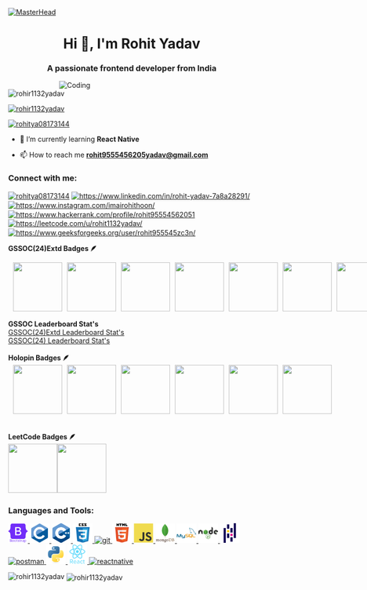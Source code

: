 [![MasterHead](https://www.technox-ets.org/web/image/slide.channel/128/image_512/Front-End%20Development?unique=306ccea
)](https://rohir1132yadav.io)
<h1 align="center">Hi 👋, I'm Rohit Yadav</h1>
<h3 align="center">A passionate frontend developer from India</h3>
<img align="right" alt="Coding" width="400" src="https://cdn.dribbble.com/users/330915/screenshots/3587000/media/343cb53c87e313181d99248d3071bc77.gif">


<p align="left"> <img src="https://komarev.com/ghpvc/?username=rohir1132yadav&label=Profile%20views&color=0e75b6&style=flat" alt="rohir1132yadav" /> </p>

<p align="left"> <a href="https://github.com/ryo-ma/github-profile-trophy"><img src="https://github-profile-trophy.vercel.app/?username=rohir1132yadav" alt="rohir1132yadav" /></a> </p>

<p align="left"> <a href="https://twitter.com/rohitya08173144" target="blank"><img src="https://img.shields.io/twitter/follow/rohitya08173144?logo=twitter&style=for-the-badge" alt="rohitya08173144" /></a> </p>

- 🌱 I’m currently learning **React Native**

- 📫 How to reach me **rohit9555456205yadav@gmail.com**

<h3 align="left">Connect with me:</h3>
<p align="left">
<a href="https://twitter.com/rohitya08173144" target="blank"><img align="center" src="https://raw.githubusercontent.com/rahuldkjain/github-profile-readme-generator/master/src/images/icons/Social/twitter.svg" alt="rohitya08173144" height="30" width="40" /></a>
<a href="https://www.linkedin.com/in/rohit-yadav-7a8a28291/" target="blank"><img align="center" src="https://raw.githubusercontent.com/rahuldkjain/github-profile-readme-generator/master/src/images/icons/Social/linked-in-alt.svg" alt="https://www.linkedin.com/in/rohit-yadav-7a8a28291/" height="30" width="40" /></a>
<a href="https://instagram.com/imairohithoon/" target="blank"><img align="center" src="https://raw.githubusercontent.com/rahuldkjain/github-profile-readme-generator/master/src/images/icons/Social/instagram.svg" alt="https://www.instagram.com/imairohithoon/" height="30" width="40" /></a>
<a href="https://www.hackerrank.com/profile/rohit95554562051" target="blank"><img align="center" src="https://raw.githubusercontent.com/rahuldkjain/github-profile-readme-generator/master/src/images/icons/Social/hackerrank.svg" alt="https://www.hackerrank.com/profile/rohit95554562051" height="30" width="40" /></a>
<a href="https://www.leetcode.com/" target="blank"><img align="center" src="https://raw.githubusercontent.com/rahuldkjain/github-profile-readme-generator/master/src/images/icons/Social/leet-code.svg" alt="https://leetcode.com/u/rohit1132yadav/" height="30" width="40" /></a>
<a href="https://auth.geeksforgeeks.org/user/" target="blank"><img align="center" src="https://raw.githubusercontent.com/rahuldkjain/github-profile-readme-generator/master/src/images/icons/Social/geeks-for-geeks.svg" alt="https://www.geeksforgeeks.org/user/rohit955545zc3n/" height="30" width="40" /></a>
</p>

 <b>GSSOC(24)Extd Badges 🪶</b>
<div style='display:flex; align-items:center; gap: 10px;' align='center'><a href="https://gssoc.girlscript.tech/leaderboard"></a>
<img src="https://raw.githubusercontent.com/GSSoC24/Postman-Challenge/main/docs/assets/Postman%20White.png" width="100px" height="100px" />
<img src="https://raw.githubusercontent.com/GSSoC24/Hack-Web3Conf/refs/heads/main/assets/Hack-Web3Conf%202024%20Badge%20(2).png" width="100px" height="100px" />
  <img src="https://raw.githubusercontent.com/GSSoC24/Postman-Challenge/main/docs/assets/1.png" width="100px" height="100px" />
  <img src="https://raw.githubusercontent.com/GSSoC24/Postman-Challenge/main/docs/assets/2.png" width="100px" height="100px" />
  <img src="https://raw.githubusercontent.com/GSSoC24/Postman-Challenge/main/docs/assets/3.png" width="100px" height="100px" />
  <img src="https://raw.githubusercontent.com/GSSoC24/Postman-Challenge/main/docs/assets/4.png" width="100px" height="100px" />
  <img src="https://raw.githubusercontent.com/GSSoC24/Postman-Challenge/main/docs/assets/5.png" width="100px" height="100px" />
  <img src="https://raw.githubusercontent.com/GSSoC24/Contributor/refs/heads/main/assets/Git%20Explorer.png" width="100px" height="100px" />
</div>
<br>
  <b>GSSOC Leaderboard Stat's</b><br>
<a href="https://gssoc.girlscript.tech/leaderboard?year=2024Extd&username=rohir1132yadav">GSSOC(24)Extd Leaderboard Stat's</a><br>
<a href="https://gssoc.girlscript.tech/leaderboard?year=2024&username=rohir1132yadav">GSSOC(24) Leaderboard Stat's</a>
<br>
<br>
<b>Holopin Badges 🪶</b>
 <div style='display:flex; align-items:center; gap: 10px;' align='center'><a href="https://www.holopin.io/@rohir1132yadav#badges">
 </a><a href="https://www.holopin.io/userbadge/cm1tkfl1l84330dl8bd8vte3c"><img src="https://assets.holopin.io/eyJidWNrZXQiOiJob2xvcGluLWFzc2V0cyIsImtleSI6ImFzc2V0cy9jbDd0ZDhncDUwMTMyMDlrMHd1OHFlNHg5IiwiZWRpdHMiOnsicm90YXRlIjpudWxsfX0=" width="100px" height="100px"/></a>
  <a href="https://www.holopin.io/hacktoberfest2024/userbadge/cm1gohl3928840cl64rx6du26"><img src="https://assets.holopin.io/hf2024levels/level0-sloth-hello-0-0-0-0.webp" width="100px" height="100px"></a>
  <a href="https://www.holopin.io/hacktoberfest2024/userbadge/cm20ran35463490cl9zepkqgzo">
  <img src="https://assets.holopin.io/hf2024levels/level1-sloth-hello-coffee-0-0-0.webp" width="100px" height="100px"/></a>
  <a href="https://www.holopin.io/hacktoberfest2024/userbadge/cm21k5h42260870cl8q8w1dgtg"><img src="https://assets.holopin.io/hf2024levels/level2-sloth-hello-coffee-hoodie-0-0.webp" width="100px" height="100px"/></a>
  <a href="https://www.holopin.io/hacktoberfest2024/userbadge/cm2hu8vum123490cl3krg37k1u"><img src="https://assets.holopin.io/hf2024levels/level3-sloth-hello-coffee-hoodie-witch-0.webp" width="100px" height="100px"/></a>
  <a href="https://www.holopin.io/hacktoberfest2024/userbadge/cm2knppn116060cjkxqwbfcsl"><img src="https://assets.holopin.io/hf2024levels/level4-sloth-hello-coffee-hoodie-witch-moon.webp" width="100px" height="100px"/></a>
 </div>
 <br>
<br>
<b>LeetCode Badges 🪶</b>
<div style='display:flex; align-items:center; gap: "10px";' align='center'><a href="https://leetcode.com/u/rohit1132yadav/"><img src="https://assets.leetcode.com/static_assets/marketing/2024-100-new.gif" width="100px" height="100px"/></a>
 <a href="https://leetcode.com/u/rohit1132yadav/"><img src="https://assets.leetcode.com/static_assets/marketing/2024-50.gif" width="100px" height="100px"/></a>
</div>
<h3 align="left">Languages and Tools:</h3>
<p align="left"> <a href="https://getbootstrap.com" target="_blank" rel="noreferrer"> <img src="https://raw.githubusercontent.com/devicons/devicon/master/icons/bootstrap/bootstrap-plain-wordmark.svg" alt="bootstrap" width="40" height="40"/> </a> <a href="https://www.cprogramming.com/" target="_blank" rel="noreferrer"> <img src="https://raw.githubusercontent.com/devicons/devicon/master/icons/c/c-original.svg" alt="c" width="40" height="40"/> </a> <a href="https://www.w3schools.com/cpp/" target="_blank" rel="noreferrer"> <img src="https://raw.githubusercontent.com/devicons/devicon/master/icons/cplusplus/cplusplus-original.svg" alt="cplusplus" width="40" height="40"/> </a> <a href="https://www.w3schools.com/css/" target="_blank" rel="noreferrer"> <img src="https://raw.githubusercontent.com/devicons/devicon/master/icons/css3/css3-original-wordmark.svg" alt="css3" width="40" height="40"/> </a> <a href="https://git-scm.com/" target="_blank" rel="noreferrer"> <img src="https://www.vectorlogo.zone/logos/git-scm/git-scm-icon.svg" alt="git" width="40" height="40"/> </a> <a href="https://www.w3.org/html/" target="_blank" rel="noreferrer"> <img src="https://raw.githubusercontent.com/devicons/devicon/master/icons/html5/html5-original-wordmark.svg" alt="html5" width="40" height="40"/> </a> <a href="https://developer.mozilla.org/en-US/docs/Web/JavaScript" target="_blank" rel="noreferrer"> <img src="https://raw.githubusercontent.com/devicons/devicon/master/icons/javascript/javascript-original.svg" alt="javascript" width="40" height="40"/> </a> <a href="https://www.mongodb.com/" target="_blank" rel="noreferrer"> <img src="https://raw.githubusercontent.com/devicons/devicon/master/icons/mongodb/mongodb-original-wordmark.svg" alt="mongodb" width="40" height="40"/> </a> <a href="https://www.mysql.com/" target="_blank" rel="noreferrer"> <img src="https://raw.githubusercontent.com/devicons/devicon/master/icons/mysql/mysql-original-wordmark.svg" alt="mysql" width="40" height="40"/> </a> <a href="https://nodejs.org" target="_blank" rel="noreferrer"> <img src="https://raw.githubusercontent.com/devicons/devicon/master/icons/nodejs/nodejs-original-wordmark.svg" alt="nodejs" width="40" height="40"/> </a> <a href="https://pandas.pydata.org/" target="_blank" rel="noreferrer"> <img src="https://raw.githubusercontent.com/devicons/devicon/2ae2a900d2f041da66e950e4d48052658d850630/icons/pandas/pandas-original.svg" alt="pandas" width="40" height="40"/> </a> <a href="https://postman.com" target="_blank" rel="noreferrer"> <img src="https://www.vectorlogo.zone/logos/getpostman/getpostman-icon.svg" alt="postman" width="40" height="40"/> </a> <a href="https://www.python.org" target="_blank" rel="noreferrer"> <img src="https://raw.githubusercontent.com/devicons/devicon/master/icons/python/python-original.svg" alt="python" width="40" height="40"/> </a> <a href="https://reactjs.org/" target="_blank" rel="noreferrer"> <img src="https://raw.githubusercontent.com/devicons/devicon/master/icons/react/react-original-wordmark.svg" alt="react" width="40" height="40"/> </a> <a href="https://reactnative.dev/" target="_blank" rel="noreferrer"> <img src="https://reactnative.dev/img/header_logo.svg" alt="reactnative" width="40" height="40"/> </a> </p>

<p><img align="left" src="https://github-readme-stats.vercel.app/api/top-langs?username=rohir1132yadav&show_icons=true&locale=en&layout=compact" alt="rohir1132yadav" /></p>

<p>&nbsp;<img align="center" src="https://github-readme-stats.vercel.app/api?username=rohir1132yadav&show_icons=true&locale=en" alt="rohir1132yadav" /></p>



